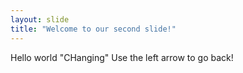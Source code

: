```yaml
---
layout: slide
title: "Welcome to our second slide!"
---
```

Hello world "CHanging"
Use the left arrow to go back!
